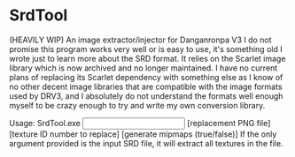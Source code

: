 # SrdTool
(HEAVILY WIP) An image extractor/injector for Danganronpa V3
I do not promise this program works very well or is easy to use, it's something old I wrote just to learn more about the SRD format.
It relies on the Scarlet image library which is now archived and no longer maintained.
I have no current plans of replacing its Scarlet dependency with something else as I know of no other decent image libraries that are compatible with the image formats used by DRV3, and I absolutely do not understand the formats well enough myself to be crazy enough to try and write my own conversion library.

Usage: SrdTool.exe <Input SRD file> [replacement PNG file] [texture ID number to replace] [generate mipmaps (true/false)]
If the only argument provided is the input SRD file, it will extract all textures in the file.
